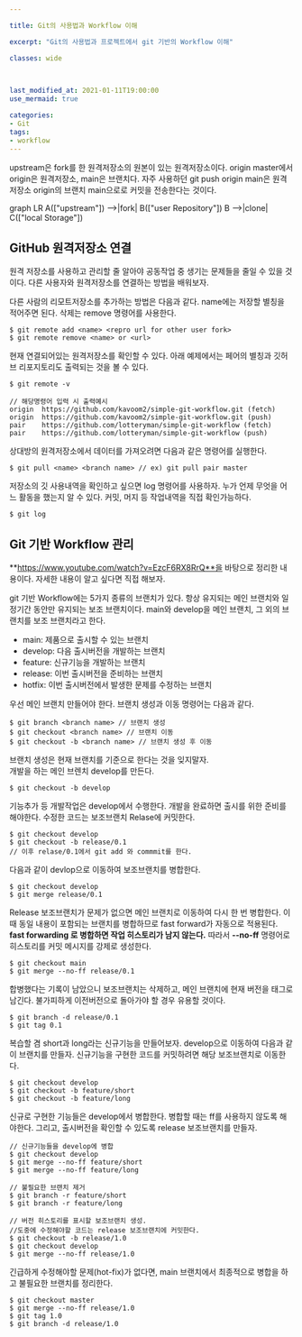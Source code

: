 ```yaml
---

title: Git의 사용법과 Workflow 이해

excerpt: "Git의 사용법과 프로젝트에서 git 기반의 Workflow 이해"

classes: wide

  

last_modified_at: 2021-01-11T19:00:00
use_mermaid: true

categories:
- Git
tags:
- workflow
---
```

upstream은 fork를 한 원격저장소의 원본이 있는 원격저장소이다.
origin master에서 origin은 원격저장소, main은 브랜치다. 자주 사용하던 git push origin main은 원격저장소 origin의 브랜치 main으로로 커밋을 전송한다는 것이다.
<div class = "mermaid">
graph LR 
A(["upstream"]) -->|fork| B(["user Repository"])
B -->|clone| C(["local Storage"])
</div>




## GitHub 원격저장소 연결
원격 저장소를 사용하고 관리할 줄 알아야 공동작업 중 생기는 문제들을 줄일 수 있을 것이다. 다른 사용자와 원격저장소를 연결하는 방법을 배워보자.    
    
    
다른 사람의 리모트저장소를 추가하는 방법은 다음과 같다. name에는 저장할 별칭을 적어주면 된다. 삭제는 remove 명령어를 사용한다.
````
$ git remote add <name> <repro url for other user fork>
$ git remote remove <name> or <url>
````
현재 연결되어있는 원격저장소를 확인할 수 있다. 아래 예제에서는 페어의 별칭과 깃허브 리포지토리도 출력되는 것을 볼 수 있다.
````
$ git remote -v

// 해당명령어 입력 시 출력예시
origin	https://github.com/kavoom2/simple-git-workflow.git (fetch)
origin	https://github.com/kavoom2/simple-git-workflow.git (push)
pair	https://github.com/lotteryman/simple-git-workflow (fetch)
pair	https://github.com/lotteryman/simple-git-workflow (push)
````
상대방의 원격저장소에서 데이터를 가져오려면 다음과 같은 명령어를 실행한다.
````
$ git pull <name> <branch name> // ex) git pull pair master
````
저장소의 깃 사용내역을 확인하고 싶으면 log 명령어를 사용하자. 누가 언제 무엇을 어느 활동을 했는지 알 수 있다. 커밋, 머지 등 작업내역을 직접 확인가능하다.
````
$ git log
````










## Git 기반 Workflow 관리
**https://www.youtube.com/watch?v=EzcF6RX8RrQ**을 바탕으로 정리한 내용이다. 자세한 내용이 알고 싶다면 직접 해보자.


git 기반 Workflow에는 5가지 종류의 브랜치가 있다. 항상 유지되는 메인 브랜치와 일정기간 동안만 유지되는 보조 브랜치이다. main와 develop을 메인 브랜치, 그 외의 브랜치를 보조 브랜치라고 한다.

* main: 제품으로 출시할 수 있는 브랜치
* develop: 다음 출시버전을 개발하는 브랜치
* feature: 신규기능을 개발하는 브랜치
* release: 이번 출시버전을 준비하는 브랜치
* hotfix: 이번 출시버전에서 발생한 문제를 수정하는 브랜치



우선 메인 브랜치 만들어야 한다. 브랜치 생성과 이동 명령어는 다음과 같다.
````
$ git branch <branch name> // 브랜치 생성
$ git checkout <branch name> // 브랜치 이동
$ git checkout -b <branch name> // 브랜치 생성 후 이동
````

브랜치 생성은 현재 브랜치를 기준으로 한다는 것을 잊지말자.    
개발을 하는 메인 브렌치 develop를 만든다.
````
$ git checkout -b develop
````
기능추가 등 개발작업은 develop에서 수행한다. 개발을 완료하면 출시를 위한 준비를 해야한다. 수정한 코드는 보조브랜치 Relase에 커밋한다.
````
$ git checkout develop
$ git checkout -b release/0.1
// 이후 relase/0.1에서 git add 와 commmit를 한다.
````

다음과 같이 devlop으로 이동하여 보조브랜치를 병합한다.
````
$ git checkout develop
$ git merge release/0.1 
````
Release 보조브랜치가 문제가 없으면 메인 브랜치로 이동하여 다시 한 번 병합한다. 이 때 동일 내용이 포함되는 브랜치를 병합하므로 fast forward가 자동으로 적용된다. **fast forwarding 로 병합하면 작업 히스토리가 남지 않는다.** 따라서 **--no-ff** 명령어로 히스토리를 커밋 메시지를 강제로 생성한다.
````
$ git checkout main
$ git merge --no-ff release/0.1
````
합병했다는 기록이 남았으니 보조브랜치는 삭제하고, 메인 브랜치에 현재 버전을 태그로 남긴다. 불가피하게 이전버전으로 돌아가야 할 경우 유용할 것이다.
````
$ git branch -d release/0.1
$ git tag 0.1
````



복습할 겸 short과 long라는 신규기능을 만들어보자. develop으로 이동하여 다음과 같이 브랜치를 만들자. 신규기능을 구현한 코드를 커밋하려면 해당 보조브랜치로 이동한다.

````
$ git checkout develop
$ git checkout -b feature/short
$ git checkout -b feature/long
````

신규로 구현한 기능들은 develop에서 병합한다. 병합할 때는 ff를 사용하지 않도록 해야한다. 그리고, 출시버전을 확인할 수 있도록 release 보조브랜치를 만들자.

````
// 신규기능들을 develop에 병합
$ git checkout develop
$ git merge --no-ff feature/short
$ git merge --no-ff feature/long

// 불필요한 브랜치 제거
$ git branch -r feature/short
$ git branch -r feature/long

// 버전 히스토리를 표시할 보조브랜치 생성.
//도중에 수정해야할 코드는 release 보조브랜치에 커밋한다.
$ git checkout -b release/1.0
$ git checkout develop
$ git merge --no-ff release/1.0
````
긴급하게 수정해야할 문제(hot-fix)가 없다면, main 브랜치에서 최종적으로 병합을 하고 불필요한 브랜치를 정리한다.

````
$ git checkout master
$ git merge --no-ff release/1.0
$ git tag 1.0
$ git branch -d release/1.0
````